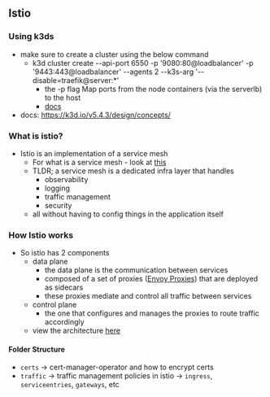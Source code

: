 ## Istio

### Using k3ds

- make sure to create a cluster using the below command
    - k3d cluster create --api-port 6550 -p '9080:80@loadbalancer' -p '9443:443@loadbalancer' --agents 2 --k3s-arg '--disable=traefik@server:*'
        - the -p flag Map ports from the node containers (via the serverlb) to the host
        - [docs](https://k3d.io/v5.3.0/usage/commands/k3d_cluster_create/)
- docs: https://k3d.io/v5.4.3/design/concepts/

### What is istio?

- Istio is an implementation of a service mesh
  - For what is a service mesh - look at [this](https://buoyant.io/service-mesh-manifesto)
  - TLDR; a service mesh is a dedicated infra layer that handles
    - observability
    - logging
    - traffic management
    - security
  - all without having to config things in the application itself

### How Istio works

- So istio has 2 components
  - data plane
    - the data plane is the communication between services
    - composed of a set of proxies ([Envoy Proxies](https://www.envoyproxy.io/docs/envoy/v1.29.3/intro/what_is_envoy)) that are deployed as sidecars
    - these proxies mediate and control all traffic between services
  - control plane
    - the one that configures and manages the proxies to route traffic accordingly
  - view the architecture [here](https://istio.io/latest/docs/ops/deployment/architecture/)

#### Folder Structure

- `certs` -> cert-manager-operator and how to encrypt certs
- `traffic` -> traffic management policies in istio -> `ingress`, `serviceentries`, `gateways`, etc
